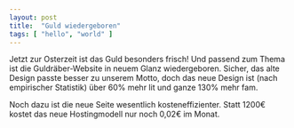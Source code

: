 ```yaml
---
layout: post
title:  "Guld wiedergeboren"
tags: [ "hello", "world" ]
---
```


Jetzt zur Osterzeit ist das Guld besonders frisch!
Und passend zum Thema ist die Guldräber-Website in neuem Glanz
wiedergeboren. Sicher, das alte Design passte besser zu unserem Motto,
doch das neue Design ist (nach empirischer Statistik) über 60% mehr lit
und ganze 130% mehr fam.

Noch dazu ist die neue Seite wesentlich kosteneffizienter. Statt 1200€
kostet das neue Hostingmodell nur noch 0,02€ im Monat.


